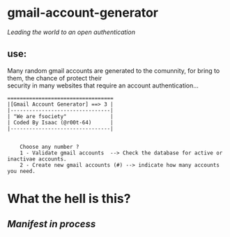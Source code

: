 # gmail-account-generator 

*Leading the world to an open authentication*  

## use:  
Many random gmail accounts are generated to the comunnity, for bring to them, the chance of protect their  
security in many websites that require an account authentication...  
  
	==================================  
	|[Gmail Account Generator] ==> 3 |  
	|--------------------------------|  
	| "We are fsociety"              |  
	| Coded By Isaac (@r00t-64)      |  
	|--------------------------------|  
	

		Choose any number ?  
		1 - Validate gmail accounts  --> Check the database for active or inactivae accounts.  
		2 - Create new gmail accounts (#) --> indicate how many accounts you need.  

# What the hell is this?  
## *Manifest in process*
